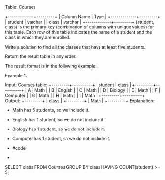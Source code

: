 Table: Courses

+-------------+---------+
| Column Name | Type    |
+-------------+---------+
| student     | varchar |
| class       | varchar |
+-------------+---------+
(student, class) is the primary key (combination of columns with unique values) for this table.
Each row of this table indicates the name of a student and the class in which they are enrolled.
 

Write a solution to find all the classes that have at least five students.

Return the result table in any order.

The result format is in the following example.

 

Example 1:

Input: 
Courses table:
+---------+----------+
| student | class    |
+---------+----------+
| A       | Math     |
| B       | English  |
| C       | Math     |
| D       | Biology  |
| E       | Math     |
| F       | Computer |
| G       | Math     |
| H       | Math     |
| I       | Math     |
+---------+----------+
Output: 
+---------+
| class   |
+---------+
| Math    |
+---------+
Explanation: 
- Math has 6 students, so we include it.
- English has 1 student, so we do not include it.
- Biology has 1 student, so we do not include it.
- Computer has 1 student, so we do not include it.

- #code
- ```
SELECT class
FROM Courses
GROUP BY class
HAVING COUNT(student) >= 5;
  ```
